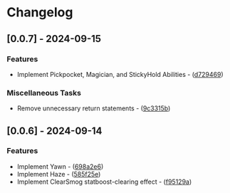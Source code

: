 # Changelog

## [0.0.7] - 2024-09-15

### Features

- Implement Pickpocket, Magician, and StickyHold Abilities - ([d729469](https://github.com/pmariglia/poke-engine/commit/d729469ebdfbad8e99bf18202c4ad49ec8df2f75))

### Miscellaneous Tasks

- Remove unnecessary return statements - ([9c3315b](https://github.com/pmariglia/poke-engine/commit/9c3315bb11daafc1457451c8c8d061dfffeefff4))

## [0.0.6] - 2024-09-14

### Features

- Implement Yawn - ([698a2e6](https://github.com/pmariglia/poke-engine/commit/698a2e6806a79ed4008a94fe47d6f5481a92f15a))
- Implement Haze - ([585f25e](https://github.com/pmariglia/poke-engine/commit/585f25e5996138eb99688c622bb6c2eb804ff104))
- Implement ClearSmog statboost-clearing effect - ([f95129a](https://github.com/pmariglia/poke-engine/commit/f95129a32e7ef3c19637e9841675ab7fa4d5010a))
